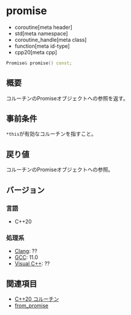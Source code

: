 # promise
* coroutine[meta header]
* std[meta namespace]
* coroutine_handle[meta class]
* function[meta id-type]
* cpp20[meta cpp]

```cpp
Promise& promise() const;
```

## 概要
コルーチンのPromiseオブジェクトへの参照を返す。


## 事前条件
`*this`が有効なコルーチンを指すこと。


## 戻り値
コルーチンのPromiseオブジェクトへの参照。


## バージョン
### 言語
- C++20

### 処理系
- [Clang](/implementation.md#clang): ??
- [GCC](/implementation.md#gcc): 11.0
- [Visual C++](/implementation.md#visual_cpp): ??


## 関連項目
- [C++20 コルーチン](/lang/cpp20/coroutines.md)
- [from_promise](from_promise.md)
